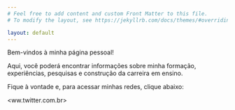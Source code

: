 ```yaml
---
# Feel free to add content and custom Front Matter to this file.
# To modify the layout, see https://jekyllrb.com/docs/themes/#overriding-theme-defaults

layout: default
---
```



<p align="center">

Bem-vindos à minha página pessoal! 

<p align="center">

Aqui, você poderá encontrar informações sobre minha formação, experiências, pesquisas e construção da carreira em ensino. 

<p align="center">

Fique à vontade e, para acessar minhas redes, clique abaixo:

<p align="center">

  <a class="a2a_button_twitter"><ww.twitter.com.br>

